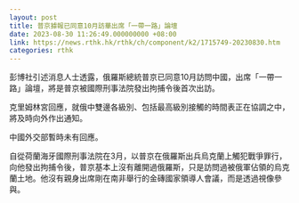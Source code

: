```yaml
---
layout: post
title: 普京據報已同意10月訪華出席「一帶一路」論壇
date: 2023-08-30 11:26:49.000000000 +08:00
link: https://news.rthk.hk/rthk/ch/component/k2/1715749-20230830.htm
categories: rthk
---
```


彭博社引述消息人士透露，俄羅斯總統普京已同意10月訪問中國，出席「一帶一路」論壇，將是普京被國際刑事法院發出拘捕令後首次出訪。

克里姆林宮回應，就俄中雙邊各級別、包括最高級別接觸的時間表正在協調之中，將及時向外作出通知。

中國外交部暫時未有回應。

自從荷蘭海牙國際刑事法院在3月，以普京在俄羅斯出兵烏克蘭上觸犯戰爭罪行，向他發出拘捕令後，普京基本上沒有離開過俄羅斯，只是訪問過被俄軍佔領的烏克蘭土地。他沒有親身出席剛在南非舉行的金磚國家領導人會議，而是透過視像參與。
